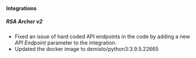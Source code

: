
#### Integrations
##### RSA Archer v2
- Fixed an issue of hard coded API endpoints in the code by adding a new *API Endpoint* parameter to the integration.
- Updated the docker image to demisto/python3:3.9.5.22665